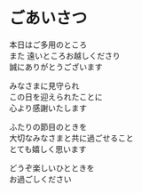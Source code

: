 # ごあいさつ

本日はご多用のところ  
また 遠いところお越しくださり  
誠にありがとうございます

みなさまに見守られ  
この日を迎えられたことに  
心より感謝いたします

ふたりの節目のときを  
大切なみなさまと共に過ごせること  
とても嬉しく思います

どうぞ楽しいひとときを  
お過ごしください
